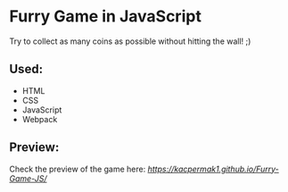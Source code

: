 # Furry Game in JavaScript
Try to collect as many coins as possible without hitting the wall! ;)

## Used: 
- HTML
- CSS
- JavaScript
- Webpack

## Preview:
Check the preview of the game here: *https://kacpermak1.github.io/Furry-Game-JS/*
